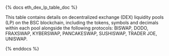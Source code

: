 {% docs eth_dex_lp_table_doc %}

This table contains details on decentralized exchange (DEX) liquidity pools (LP) on the BSC blockchain, including the tokens, symbols and decimals within each pool alongside the following protocols: BISWAP, DODO, FRAXSWAP, KYBERSWAP, PANCAKESWAP, SUSHISWAP, TRADER JOE, UNISWAP. 

{% enddocs %}